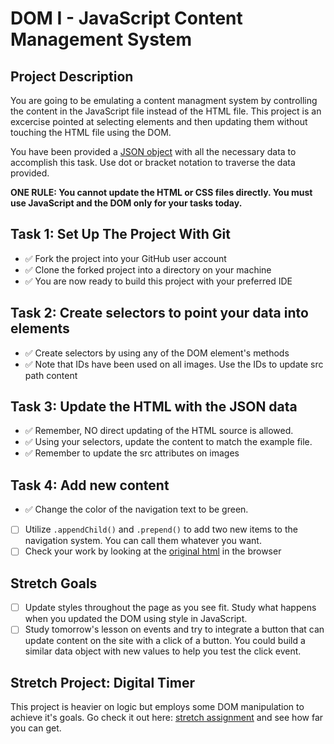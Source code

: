 # DOM I - JavaScript Content Management System

## Project Description

You are going to be emulating a content managment system by controlling the content in the JavaScript file instead of the HTML file. This project is an excercise pointed at selecting elements and then updating them without touching the HTML file using the DOM.

You have been provided a [JSON object](js/index.js) with all the necessary data to accomplish this task. Use dot or bracket notation to traverse the data provided.

**ONE RULE: You cannot update the HTML or CSS files directly. You must use JavaScript and the DOM only for your tasks today.**

## Task 1: Set Up The Project With Git

- ✅ Fork the project into your GitHub user account
- ✅ Clone the forked project into a directory on your machine
- ✅ You are now ready to build this project with your preferred IDE

## Task 2: Create selectors to point your data into elements

- ✅ Create selectors by using any of the DOM element's methods
- ✅ Note that IDs have been used on all images. Use the IDs to update src path content

## Task 3: Update the HTML with the JSON data

- ✅ Remember, NO direct updating of the HTML source is allowed.
- ✅ Using your selectors, update the content to match the example file.
- ✅ Remember to update the src attributes on images

## Task 4: Add new content

- ✅ Change the color of the navigation text to be green.
- [ ] Utilize `.appendChild()` and `.prepend()` to add two new items to the navigation system. You can call them whatever you want.
- [ ] Check your work by looking at the [original html](original.html) in the browser

## Stretch Goals

- [ ] Update styles throughout the page as you see fit. Study what happens when you updated the DOM using style in JavaScript.
- [ ] Study tomorrow's lesson on events and try to integrate a button that can update content on the site with a click of a button. You could build a similar data object with new values to help you test the click event.

## Stretch Project: Digital Timer

This project is heavier on logic but employs some DOM manipulation to achieve it's goals. Go check it out here: [stretch assignment](stretch-assignment) and see how far you can get.
